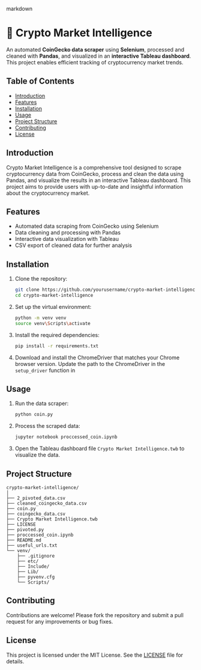 markdown
# 🚀 Crypto Market Intelligence

An automated **CoinGecko data scraper** using **Selenium**, processed and cleaned with **Pandas**, and visualized in an **interactive Tableau dashboard**. This project enables efficient tracking of cryptocurrency market trends.

## Table of Contents

- [Introduction](#introduction)
- [Features](#features)
- [Installation](#installation)
- [Usage](#usage)
- [Project Structure](#project-structure)
- [Contributing](#contributing)
- [License](#license)

## Introduction

Crypto Market Intelligence is a comprehensive tool designed to scrape cryptocurrency data from CoinGecko, process and clean the data using Pandas, and visualize the results in an interactive Tableau dashboard. This project aims to provide users with up-to-date and insightful information about the cryptocurrency market.

## Features

- Automated data scraping from CoinGecko using Selenium
- Data cleaning and processing with Pandas
- Interactive data visualization with Tableau
- CSV export of cleaned data for further analysis

## Installation

1. Clone the repository:
    ```sh
    git clone https://github.com/yourusername/crypto-market-intelligence.git
    cd crypto-market-intelligence
    ```

2. Set up the virtual environment:
    ```sh
    python -m venv venv
    source venv\Scripts\activate
    ```

3. Install the required dependencies:
    ```sh
    pip install -r requirements.txt
    ```

4. Download and install the ChromeDriver that matches your Chrome browser version. Update the path to the ChromeDriver in the `setup_driver` function in 


## Usage

1. Run the data scraper:
    ```sh
    python coin.py
    ```

2. Process the scraped data:
    ```sh
    jupyter notebook proccessed_coin.ipynb
    ```

3. Open the Tableau dashboard file `Crypto Market Intelligence.twb` to visualize the data.

## Project Structure

```
crypto-market-intelligence/
│
├── 2_pivoted_data.csv
├── cleaned_coingecko_data.csv
├── coin.py
├── coingecko_data.csv
├── Crypto Market Intelligence.twb
├── LICENSE
├── pivoted.py
├── proccessed_coin.ipynb
├── README.md
├── useful_urls.txt
└── venv/
    ├── .gitignore
    ├── etc/
    ├── Include/
    ├── Lib/
    ├── pyvenv.cfg
    └── Scripts/
```

## Contributing

Contributions are welcome! Please fork the repository and submit a pull request for any improvements or bug fixes.

## License

This project is licensed under the MIT License. See the [LICENSE](LICENSE) file for details.

